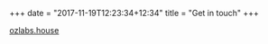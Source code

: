 +++
date = "2017-11-19T12:23:34+12:34"
title = "Get in touch"
+++

[ozlabs.house](https://ozlabs.house/)
